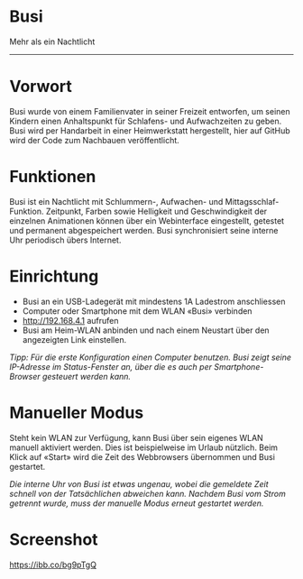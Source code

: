 # Busi
Mehr als ein Nachtlicht

---

# Vorwort

Busi wurde von einem Familienvater in seiner Freizeit entworfen, um seinen Kindern einen Anhaltspunkt für Schlafens- und Aufwachzeiten zu geben.
Busi wird per Handarbeit in einer Heimwerkstatt hergestellt, hier auf GitHub wird der Code zum Nachbauen veröffentlicht.

# Funktionen

Busi ist ein Nachtlicht mit Schlummern-, Aufwachen- und Mittagsschlaf-Funktion. Zeitpunkt, Farben sowie Helligkeit und Geschwindigkeit der einzelnen Animationen können über ein Webinterface eingestellt, getestet und permanent abgespeichert werden. Busi synchronisiert seine interne Uhr periodisch übers Internet.

# Einrichtung

-	Busi an ein USB-Ladegerät mit mindestens 1A Ladestrom anschliessen
-	Computer oder Smartphone mit dem WLAN «Busi» verbinden
-	http://192.168.4.1 aufrufen
- Busi am Heim-WLAN anbinden und nach einem Neustart über den angezeigten Link einstellen.

*Tipp: Für die erste Konfiguration einen Computer benutzen. Busi zeigt seine IP-Adresse im Status-Fenster an, über die es auch per Smartphone-Browser gesteuert werden kann.*

# Manueller Modus

Steht kein WLAN zur Verfügung, kann Busi über sein eigenes WLAN manuell aktiviert werden. Dies ist beispielweise im Urlaub nützlich. Beim Klick auf «Start» wird die Zeit des Webbrowsers übernommen und Busi gestartet. 

*Die interne Uhr von Busi ist etwas ungenau, wobei die gemeldete Zeit schnell von der Tatsächlichen abweichen kann. Nachdem Busi vom Strom getrennt wurde, muss der manuelle Modus erneut gestartet werden.*

# Screenshot

https://ibb.co/bg9pTgQ
